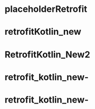 # placeholderRetrofit
# retrofitKotlin_new
# RetrofitKotlin_New2
# retrofit_kotlin_new-
# retrofit_kotlin_new-
